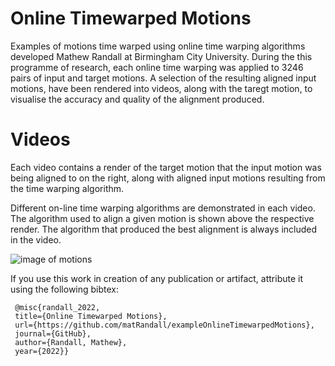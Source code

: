 # Online Timewarped Motions
Examples of motions time warped using online time warping algorithms developed Mathew Randall at Birmingham City University.  During the this programme of research, each online time warping was applied to 3246 pairs of input and target motions.  A selection of the resulting aligned input motions, have been rendered into videos, along with the taregt motion, to visualise the accuracy and quality of the alignment produced. 

# Videos

Each video contains a render of the target motion that the input motion was being aligned to on the right, along with aligned input motions resulting from the time warping algorithm.  

Different on-line time warping algorithms are demonstrated in each video.  The algorithm used to align a given motion is shown above the respective render.  The algorithm that produced the best alignment is always included in the video. 

<img src="image of motions.jpg" alt="image of motions">

If you use this work in creation of any publication or artifact, attribute it using the following bibtex:

```
 @misc{randall_2022, 
 title={Online Timewarped Motions}, 
 url={https://github.com/matRandall/exampleOnlineTimewarpedMotions}, 
 journal={GitHub}, 
 author={Randall, Mathew}, 
 year={2022}} 
```
